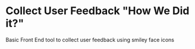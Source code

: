 # Collect User Feedback "How We Did it?"

Basic Front End tool to collect user feedback using smiley face icons
